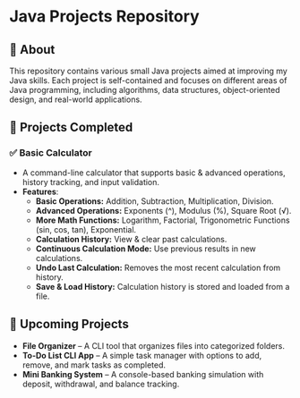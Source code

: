 # Java Projects Repository

## 📌 About

This repository contains various small Java projects aimed at improving my Java skills. 
Each project is self-contained and focuses on different areas of Java programming, 
including algorithms, data structures, object-oriented design, and real-world applications.

## 📂 Projects Completed

### ✅ Basic Calculator
- A command-line calculator that supports basic & advanced operations, history tracking, 
and input validation.
- **Features**: 
  - **Basic Operations:** Addition, Subtraction, Multiplication, Division.
  - **Advanced Operations:** Exponents (^), Modulus (%), Square Root (√).
  - **More Math Functions:** Logarithm, Factorial, Trigonometric Functions (sin, cos, tan), Exponential.
  - **Calculation History:** View & clear past calculations.
  - **Continuous Calculation Mode:** Use previous results in new calculations.
  - **Undo Last Calculation:** Removes the most recent calculation from history.
  - **Save & Load History:** Calculation history is stored and loaded from a file.

## 📅 Upcoming Projects
- **File Organizer** – A CLI tool that organizes files into categorized folders.
- **To-Do List CLI App** – A simple task manager with options to add, remove,
and mark tasks as completed.
- **Mini Banking System** – A console-based banking simulation with deposit, withdrawal,
and balance tracking.